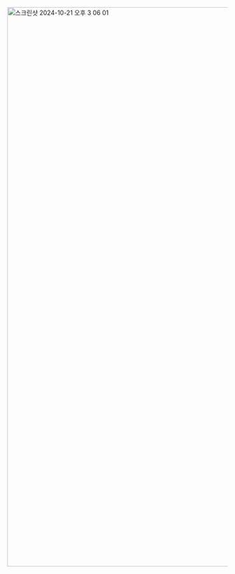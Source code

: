 <img width="1280" alt="스크린샷 2024-10-21 오후 3 06 01" src="https://github.com/user-attachments/assets/e852da50-ebc3-4445-a0f9-783ba92860bb">
